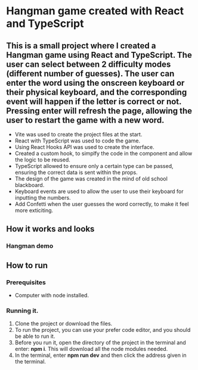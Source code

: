 # Hangman game created with React and TypeScript

## This is a small project where I created a Hangman game using React and TypeScript. The user can select between 2 difficulty modes (different number of guesses). The user can enter the word using the onscreen keyboard or their physical keyboard, and the corresponding event will happen if the letter is correct or not. Pressing enter will refresh the page, allowing the user to restart the game with a new word.

* Vite was used to create the project files at the start.  
* React with TypeScript was used to code the game.  
* Using React Hooks API was used to create the interface.  
* Created a custom hook, to simplfy the code in the component and allow the logic to be reused.  
* TypeScript allowed to ensure only a certain type can be passed, ensuring the correct data is sent within the props.  
* The design of the game was created in the mind of old school blackboard.  
* Keyboard events are used to allow the user to use their keyboard for inputting the numbers.  
* Add Confetti when the user guesses the word correctly, to make it feel more exticiting.  

## How it works and looks  

### Hangman demo  

## How to run  

### Prerequisites  
* Computer with node installed.  

### Running it.  
1. Clone the project or download the files.   
2. To run the project, you can use your prefer code editor, and you should be able to run it. 
3. Before you run it, open the directory of the project in the terminal and enter: **npm i**. This will download all the node modules needed.  
4. In the terminal, enter **npm run dev** and then click the address given in the terminal.  

